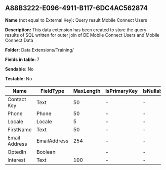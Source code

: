 ## A88B3222-E096-4911-B117-6DC4AC562874

**Name** (not equal to External Key)**:** Query result Mobile Connect Users

**Description:** This data extension has been created to store the query results of SQL written for outer join of DE Mobile Connect Users and Mobile Connect Data

**Folder:** Data Extensions/Training/

**Fields in table:** 7

**Sendable:** No

**Testable:** No

| Name | FieldType | MaxLength | IsPrimaryKey | IsNullable | DefaultValue |
| --- | --- | --- | --- | --- | --- |
| Contact Key | Text | 50 | - | - |  |
| Phone | Phone | 50 | - | - |  |
| Locale | Locale | 5 | - | - |  |
| FirstName | Text | 50 | - | - |  |
| Email Address | EmailAddress | 254 | - | - |  |
| OptedIn | Boolean |  | - | - | False |
| Interest | Text | 100 | - | - |  |
